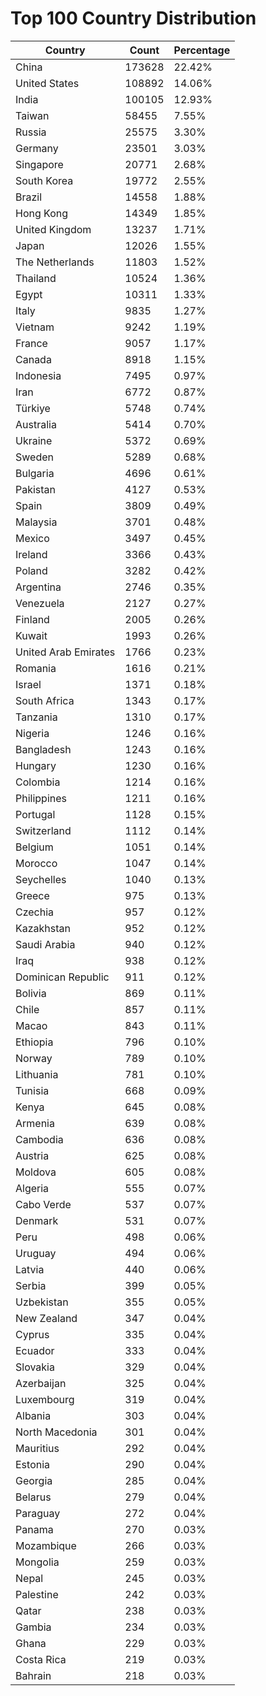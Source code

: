 # Top 100 Country Distribution
| Country | Count | Percentage |
|----|----|----|
| China | 173628 | 22.42% |
| United States | 108892 | 14.06% |
| India | 100105 | 12.93% |
| Taiwan | 58455 | 7.55% |
| Russia | 25575 | 3.30% |
| Germany | 23501 | 3.03% |
| Singapore | 20771 | 2.68% |
| South Korea | 19772 | 2.55% |
| Brazil | 14558 | 1.88% |
| Hong Kong | 14349 | 1.85% |
| United Kingdom | 13237 | 1.71% |
| Japan | 12026 | 1.55% |
| The Netherlands | 11803 | 1.52% |
| Thailand | 10524 | 1.36% |
| Egypt | 10311 | 1.33% |
| Italy | 9835 | 1.27% |
| Vietnam | 9242 | 1.19% |
| France | 9057 | 1.17% |
| Canada | 8918 | 1.15% |
| Indonesia | 7495 | 0.97% |
| Iran | 6772 | 0.87% |
| Türkiye | 5748 | 0.74% |
| Australia | 5414 | 0.70% |
| Ukraine | 5372 | 0.69% |
| Sweden | 5289 | 0.68% |
| Bulgaria | 4696 | 0.61% |
| Pakistan | 4127 | 0.53% |
| Spain | 3809 | 0.49% |
| Malaysia | 3701 | 0.48% |
| Mexico | 3497 | 0.45% |
| Ireland | 3366 | 0.43% |
| Poland | 3282 | 0.42% |
| Argentina | 2746 | 0.35% |
| Venezuela | 2127 | 0.27% |
| Finland | 2005 | 0.26% |
| Kuwait | 1993 | 0.26% |
| United Arab Emirates | 1766 | 0.23% |
| Romania | 1616 | 0.21% |
| Israel | 1371 | 0.18% |
| South Africa | 1343 | 0.17% |
| Tanzania | 1310 | 0.17% |
| Nigeria | 1246 | 0.16% |
| Bangladesh | 1243 | 0.16% |
| Hungary | 1230 | 0.16% |
| Colombia | 1214 | 0.16% |
| Philippines | 1211 | 0.16% |
| Portugal | 1128 | 0.15% |
| Switzerland | 1112 | 0.14% |
| Belgium | 1051 | 0.14% |
| Morocco | 1047 | 0.14% |
| Seychelles | 1040 | 0.13% |
| Greece | 975 | 0.13% |
| Czechia | 957 | 0.12% |
| Kazakhstan | 952 | 0.12% |
| Saudi Arabia | 940 | 0.12% |
| Iraq | 938 | 0.12% |
| Dominican Republic | 911 | 0.12% |
| Bolivia | 869 | 0.11% |
| Chile | 857 | 0.11% |
| Macao | 843 | 0.11% |
| Ethiopia | 796 | 0.10% |
| Norway | 789 | 0.10% |
| Lithuania | 781 | 0.10% |
| Tunisia | 668 | 0.09% |
| Kenya | 645 | 0.08% |
| Armenia | 639 | 0.08% |
| Cambodia | 636 | 0.08% |
| Austria | 625 | 0.08% |
| Moldova | 605 | 0.08% |
| Algeria | 555 | 0.07% |
| Cabo Verde | 537 | 0.07% |
| Denmark | 531 | 0.07% |
| Peru | 498 | 0.06% |
| Uruguay | 494 | 0.06% |
| Latvia | 440 | 0.06% |
| Serbia | 399 | 0.05% |
| Uzbekistan | 355 | 0.05% |
| New Zealand | 347 | 0.04% |
| Cyprus | 335 | 0.04% |
| Ecuador | 333 | 0.04% |
| Slovakia | 329 | 0.04% |
| Azerbaijan | 325 | 0.04% |
| Luxembourg | 319 | 0.04% |
| Albania | 303 | 0.04% |
| North Macedonia | 301 | 0.04% |
| Mauritius | 292 | 0.04% |
| Estonia | 290 | 0.04% |
| Georgia | 285 | 0.04% |
| Belarus | 279 | 0.04% |
| Paraguay | 272 | 0.04% |
| Panama | 270 | 0.03% |
| Mozambique | 266 | 0.03% |
| Mongolia | 259 | 0.03% |
| Nepal | 245 | 0.03% |
| Palestine | 242 | 0.03% |
| Qatar | 238 | 0.03% |
| Gambia | 234 | 0.03% |
| Ghana | 229 | 0.03% |
| Costa Rica | 219 | 0.03% |
| Bahrain | 218 | 0.03% |
